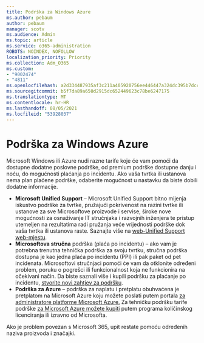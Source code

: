 ```yaml
---
title: Podrška za Windows Azure
ms.author: pebaum
author: pebaum
manager: scotv
ms.audience: Admin
ms.topic: article
ms.service: o365-administration
ROBOTS: NOINDEX, NOFOLLOW
localization_priority: Priority
ms.collection: Adm_O365
ms.custom:
- "9002474"
- "4811"
ms.openlocfilehash: a2d334487935af3c211a405920756ee446447a324dc395b7dcca253675ca9088
ms.sourcegitcommit: b5f7da89a650d2915dc652449623c78be6247175
ms.translationtype: MT
ms.contentlocale: hr-HR
ms.lasthandoff: 08/05/2021
ms.locfileid: "53928037"
---
```

# <a name="get-support-for-windows-or-azure"></a>Podrška za Windows Azure

Microsoft Windows ili Azure nudi razne tarife koje će vam pomoći da dostupne dodatne poslovne podrške, od premium podrške dostupne danju i noću, do mogućnosti plaćanja po incidentu. Ako vaša tvrtka ili ustanova nema plan plaćene podrške, odaberite mogućnost u nastavku da biste dobili dodatne informacije.

- **Microsoft Unified Support** – Microsoft Unified Support bitno mijenja iskustvo podrške za tvrtke, pružajući pokrivenost na razini tvrtke ili ustanove za sve Microsoftove proizvode i servise, široke nove mogućnosti za osnaživanje IT stručnjaka i razvojnih inženjera te pristup utemeljen na rezultatima radi pružanja veće vrijednosti podrške dok vaša tvrtka ili ustanova raste. Saznajte više na [web-Unified Support web-mjestu](https://aka.ms/unified-support).
- **Microsoftova stručna** podrška (plaća po incidentu) – ako vam je potrebna trenutna tehnička podrška za svoju tvrtku, stručna podrška dostupna je kao jedna plaća po incidentu (PPI) ili pak paket od pet incidenata. Microsoftovi stručnjaci pomoći će vam da otklonite određeni problem, poruku o pogrešci ili funkcionalnost koja ne funkcionira na očekivani način. Da biste saznali više i kupili podršku za plaćanje po incidentu, [stvorite novi zahtjev za podršku](https://support.microsoft.com/supportforbusiness/productselection).
- **Podrška za Azure** – podrška za naplatu i pretplatu obuhvaćena je pretplatom na Microsoft Azure koju možete poslati putem portala [za administratore platforme Microsoft Azure.](https://portal.azure.com/) Za tehničku podršku tarife podrške [za Microsoft Azure možete kupiti](https://azure.microsoft.com/support/plans/) putem programa količinskog licenciranja ili izravno od Microsofta.

Ako je problem povezan s Microsoft 365, upit restate pomoću određenih naziva proizvoda i značajki.
